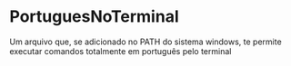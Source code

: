 # PortuguesNoTerminal
Um arquivo que, se adicionado no PATH do sistema windows, te permite executar comandos totalmente em português pelo terminal
